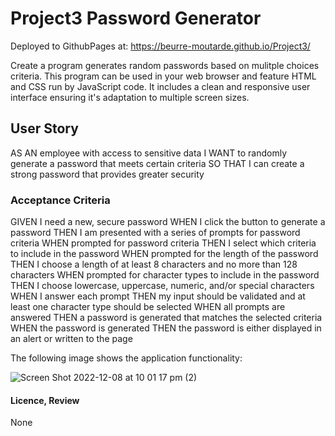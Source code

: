 # Project3 Password Generator

Deployed to GithubPages at: https://beurre-moutarde.github.io/Project3/


Create a program generates random passwords based on mulitple choices criteria. This program can be used in your web browser and feature HTML and CSS run by JavaScript code. It includes a clean and responsive user interface ensuring it's adaptation to multiple screen sizes.

## User Story

AS AN employee with access to sensitive data
I WANT to randomly generate a password that meets certain criteria
SO THAT I can create a strong password that provides greater security

### Acceptance Criteria

GIVEN I need a new, secure password
WHEN I click the button to generate a password
THEN I am presented with a series of prompts for password criteria
WHEN prompted for password criteria
THEN I select which criteria to include in the password
WHEN prompted for the length of the password
THEN I choose a length of at least 8 characters and no more than 128 characters
WHEN prompted for character types to include in the password
THEN I choose lowercase, uppercase, numeric, and/or special characters
WHEN I answer each prompt
THEN my input should be validated and at least one character type should be selected
WHEN all prompts are answered
THEN a password is generated that matches the selected criteria
WHEN the password is generated
THEN the password is either displayed in an alert or written to the page

The following image shows the application functionality: 

![Screen Shot 2022-12-08 at 10 01 17 pm (2)](https://user-images.githubusercontent.com/116129687/206430483-e84cffe1-597d-45e6-95c6-a7e5aca04d80.png)
#### Licence, Review

None



